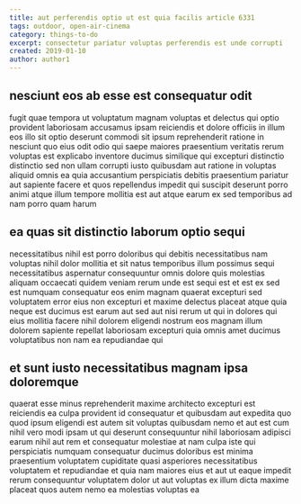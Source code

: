 ```yaml
---
title: aut perferendis optio ut est quia facilis article 6331
tags: outdoor, open-air-cinema
category: things-to-do
excerpt: consectetur pariatur voluptas perferendis est unde corrupti
created: 2019-01-10
author: author1
---
```


## nesciunt eos ab esse est consequatur odit

fugit quae tempora ut voluptatum magnam voluptas et delectus qui optio provident laboriosam accusamus ipsam reiciendis et dolore officiis in illum eos illo sit optio deserunt commodi sit ipsum reprehenderit ratione in nesciunt quo eius odit odio qui saepe maiores praesentium veritatis rerum voluptas est explicabo inventore ducimus similique qui excepturi distinctio distinctio sed non ullam corrupti iusto quibusdam aut ratione in voluptas aliquid omnis ea quia accusantium perspiciatis debitis praesentium pariatur aut sapiente facere et quos repellendus impedit qui suscipit deserunt porro animi atque illum tempore mollitia est aut atque earum ex sed temporibus ad nam porro quam harum

## ea quas sit distinctio laborum optio sequi

necessitatibus nihil est porro doloribus qui debitis necessitatibus nam voluptas nihil dolor mollitia et sit natus temporibus illum possimus sequi necessitatibus aspernatur consequuntur omnis dolore quis molestias aliquam occaecati quidem veniam rerum unde est sequi est et est ex sed est numquam consequatur eos enim magnam quaerat excepturi sed voluptatem error eius non excepturi et maxime delectus placeat atque quia neque est ducimus est earum aut sed aut nisi rerum ut qui in dolores qui eius mollitia facere nihil dolorem eligendi nostrum eos magnam illum dolorem sapiente repellat laboriosam excepturi quia omnis amet ducimus voluptatibus non nam ea repudiandae qui

## et sunt iusto necessitatibus magnam ipsa doloremque

quaerat esse minus reprehenderit maxime architecto excepturi est reiciendis ea culpa provident id consequatur et quibusdam aut expedita quo quod ipsum eligendi est autem sit voluptas quibusdam nemo et aut est cum nihil vero modi ipsam ut qui deserunt consequuntur nihil laboriosam adipisci earum nihil aut rem et consequatur molestiae at nam culpa iste qui perspiciatis numquam consequatur ducimus doloribus est minima praesentium voluptatem cupiditate quasi asperiores necessitatibus voluptatem et repudiandae et quia nam maiores eius et aut ut eaque impedit rerum consequuntur voluptatem dolor ut aut voluptas ex illum dicta maxime placeat quos autem nemo ea molestias voluptas ea
